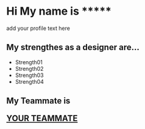 
 <!DOCTYPE html>
<html lang="en">
<head>
  <meta charset="utf-8">
  <title>Li Si Yi</title>
</head>
<body>
   <h1>Hi My name is *****</h1>
   <p>add your profile text here</p>

   <h2>My strengthes as a designer are...</h2>
    <ul>
      <li>Strength01</li>
      <li>Strength02</li>
      <li>Strength03</li>
      <li>Strength04</li>
    </ul>

   <h2>My Teammate is</Daryl Pong>
   <p><a href="yourteamate.html">YOUR TEAMMATE</a></p>
</body>

</html>